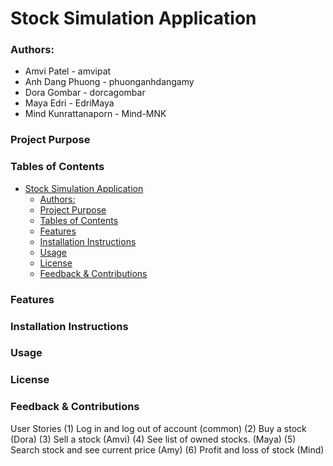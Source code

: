 # Stock Simulation Application
### Authors:

- Amvi Patel - amvipat
- Anh Dang Phuong - phuonganhdangamy
- Dora Gombar - dorcagombar
- Maya Edri - EdriMaya
- Mind Kunrattanaporn - Mind-MNK

### Project Purpose

### Tables of Contents 

<!-- TOC -->
* [Stock Simulation Application](#stock-simulation-application)
    * [Authors:](#authors)
    * [Project Purpose](#project-purpose)
    * [Tables of Contents](#tables-of-contents-)
    * [Features](#features)
    * [Installation Instructions](#installation-instructions)
    * [Usage](#usage)
    * [License](#license)
    * [Feedback & Contributions](#feedback--contributions)
<!-- TOC -->
### Features

### Installation Instructions


### Usage


### License

### Feedback & Contributions



User Stories
(1) Log in and log out of account (common)
(2) Buy a stock (Dora)
(3) Sell a stock (Amvi)
(4) See list of owned stocks. (Maya)
(5) Search stock and see current price (Amy)
(6) Profit and loss of stock (Mind)